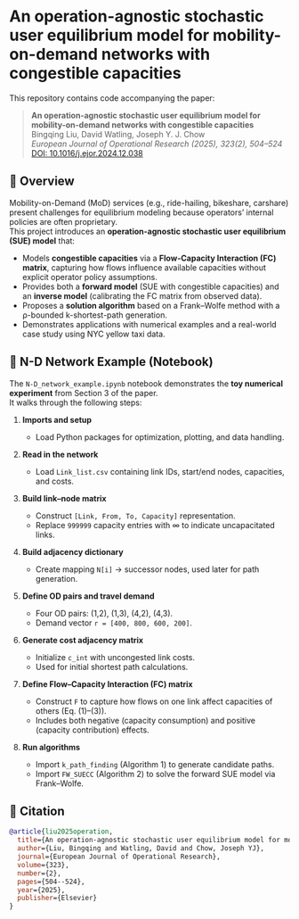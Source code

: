 # An operation-agnostic stochastic user equilibrium model for mobility-on-demand networks with congestible capacities

This repository contains code accompanying the paper:

> **An operation-agnostic stochastic user equilibrium model for mobility-on-demand networks with congestible capacities**  
> Bingqing Liu, David Watling, Joseph Y. J. Chow  
> *European Journal of Operational Research (2025), 323(2), 504–524*  
> [DOI: 10.1016/j.ejor.2024.12.038](https://doi.org/10.1016/j.ejor.2024.12.038)

## 📖 Overview

Mobility-on-Demand (MoD) services (e.g., ride-hailing, bikeshare, carshare) present challenges for equilibrium modeling because operators’ internal policies are often proprietary.  
This project introduces an **operation-agnostic stochastic user equilibrium (SUE) model** that:

- Models **congestible capacities** via a **Flow-Capacity Interaction (FC) matrix**, capturing how flows influence available capacities without explicit operator policy assumptions.  
- Provides both a **forward model** (SUE with congestible capacities) and an **inverse model** (calibrating the FC matrix from observed data).  
- Proposes a **solution algorithm** based on a Frank–Wolfe method with a ρ-bounded k-shortest-path generation.  
- Demonstrates applications with numerical examples and a real-world case study using NYC yellow taxi data.

## 🧪 N-D Network Example (Notebook)

The `N-D_network_example.ipynb` notebook demonstrates the **toy numerical experiment** from Section 3 of the paper.  
It walks through the following steps:

1. **Imports and setup**  
   - Load Python packages for optimization, plotting, and data handling.  

2. **Read in the network**  
   - Load `Link_list.csv` containing link IDs, start/end nodes, capacities, and costs.  

3. **Build link–node matrix**  
   - Construct `[Link, From, To, Capacity]` representation.  
   - Replace `999999` capacity entries with ∞ to indicate uncapacitated links.  

4. **Build adjacency dictionary**  
   - Create mapping `N[i]` → successor nodes, used later for path generation.  

5. **Define OD pairs and travel demand**  
   - Four OD pairs: (1,2), (1,3), (4,2), (4,3).  
   - Demand vector `r = [400, 800, 600, 200]`.  

6. **Generate cost adjacency matrix**  
   - Initialize `c_int` with uncongested link costs.  
   - Used for initial shortest path calculations.  

7. **Define Flow–Capacity Interaction (FC) matrix**  
   - Construct `F` to capture how flows on one link affect capacities of others (Eq. (1)–(3)).  
   - Includes both negative (capacity consumption) and positive (capacity contribution) effects.  

8. **Run algorithms**  
   - Import `k_path_finding` (Algorithm 1) to generate candidate paths.  
   - Import `FW_SUECC` (Algorithm 2) to solve the forward SUE model via Frank–Wolfe.  


## 📜 Citation

```bibtex
@article{liu2025operation,
  title={An operation-agnostic stochastic user equilibrium model for mobility-on-demand networks with congestible capacities},
  author={Liu, Bingqing and Watling, David and Chow, Joseph YJ},
  journal={European Journal of Operational Research},
  volume={323},
  number={2},
  pages={504--524},
  year={2025},
  publisher={Elsevier}
}
